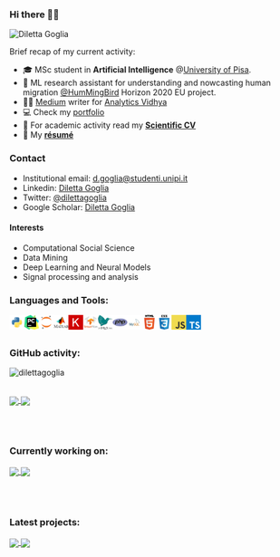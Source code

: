 

### Hi there 👋🏻

<p align="left"> <img src="https://komarev.com/ghpvc/?username=dilettagoglia&label=Profile%20views&color=0e75b6&style=flat" alt="Diletta Goglia" /> </p>

Brief recap of my current activity:
- 🎓 MSc student in <b>Artificial Intelligence</b> @<a href='https://didattica.di.unipi.it/en/master-programme-in-computer-science/curricula-2/curriculum-%c2%93artificial-intelligence%c2%94-2/' target="_blank">University of Pisa</a>.
- 👔 ML research assistant for understanding and nowcasting human migration <a href="https://hummingbird-h2020.eu/" target="_blank">@HumMingBird</a> Horizon 2020 EU project.
- ✍🏻 <a href="https://medium.com/@d.goglia" target="_blank">Medium</a> writer for <a href="https://medium.com/analytics-vidhya" target="_blank">Analytics Vidhya</a>
- 💻 Check my <a href="https://dilettagoglia.netlify.app/" target="_blank">portfolio</a>
- 💼 For academic activity read my <a href="https://dilettagoglia.netlify.app/uploads/cv/scientific-cv-diletta-goglia.pdf" target="_blank"><b>Scientific CV</b></a>
- 📑 My <a href="https://dilettagoglia.netlify.app/uploads/cv/resume-diletta-goglia.pdf" target="_blank"><b>résumé</b></a>

### Contact
- Institutional email: <a href= "mailto:d.goglia@studenti.unipi.it" target="_blank">d.goglia@studenti.unipi.it</a>
- Linkedin: <a href='https://www.linkedin.com/in/dilettagoglia/' target="_blank">Diletta Goglia</a>
- Twitter: <a href='https://twitter.com/dilettagoglia' target="_blank">@dilettagoglia</a>
- Google Scholar: <a href='https://scholar.google.com/citations?user=_81HzBIAAAAJ&hl=en' target="_blank">Diletta Goglia</a>


#### Interests
- Computational Social Science
- Data Mining
- Deep Learning and Neural Models
- Signal processing and analysis

### Languages and Tools: 

<div>
<img width="26px" align="left" src="https://raw.githubusercontent.com/github/explore/80688e429a7d4ef2fca1e82350fe8e3517d3494d/topics/python/python.png">
<img align="left" alt="PyCharm" width="26px" src="https://raw.githubusercontent.com/github/explore/d8574c7bce27faa27fb879bca56dfe351ee66efd/topics/pycharm/pycharm.png" />
<img align="left" alt="JuPyter" width="26px" src="https://raw.githubusercontent.com/github/explore/80688e429a7d4ef2fca1e82350fe8e3517d3494d/topics/jupyter-notebook/jupyter-notebook.png">
<img align="left" alt="" width="26px" src="https://raw.githubusercontent.com/github/explore/80688e429a7d4ef2fca1e82350fe8e3517d3494d/topics/matlab/matlab.png">
<img align="left" alt="Keras" width="26px" src="https://raw.githubusercontent.com/github/explore/cf9a84017e3cdd93aeb635d9b85379ba67d62031/topics/keras/keras.png">
<img align="left" alt="Tensorflow" width="26px" src="https://raw.githubusercontent.com/github/explore/80688e429a7d4ef2fca1e82350fe8e3517d3494d/topics/tensorflow/tensorflow.png">
<img align="left" alt="" width="26px" src="https://raw.githubusercontent.com/github/explore/80688e429a7d4ef2fca1e82350fe8e3517d3494d/topics/latex/latex.png">
<img align="left" alt="" width="26px" src="https://raw.githubusercontent.com/github/explore/ccc16358ac4530c6a69b1b80c7223cd2744dea83/topics/php/php.png">
<img align="left" alt="" width="26px" src="https://raw.githubusercontent.com/github/explore/80688e429a7d4ef2fca1e82350fe8e3517d3494d/topics/mysql/mysql.png">
<img align="left" alt="HTML5" width="26px" src="https://raw.githubusercontent.com/github/explore/80688e429a7d4ef2fca1e82350fe8e3517d3494d/topics/html/html.png" />
<img align="left" alt="CSS3" width="26px" src="https://raw.githubusercontent.com/github/explore/80688e429a7d4ef2fca1e82350fe8e3517d3494d/topics/css/css.png" />
<img align="left" alt="JavaScript" width="26px" src="https://raw.githubusercontent.com/github/explore/80688e429a7d4ef2fca1e82350fe8e3517d3494d/topics/javascript/javascript.png" />
<img align="left" alt="" width="26px" src="https://raw.githubusercontent.com/github/explore/80688e429a7d4ef2fca1e82350fe8e3517d3494d/topics/typescript/typescript.png">

<img align="left" alt="" width="26px" src="">
<img align="left" alt="" width="26px" src="">
</div>

<br/><br/>
### GitHub activity:
<!-- TROPHY -->
<p align="left"> <img src="https://github-profile-trophy.vercel.app/?username=dilettagoglia&theme=gruvbox&no-bg=true" alt="dilettagoglia" /> </p>

<br/>

<!-- STATISTICS -->
<a href="https://github.com/dilettagoglia">
  <img align="center" src="https://github-readme-stats.vercel.app/api?username=dilettagoglia&layout=compact&theme=calm&show_icons=true" />
</a>

<!-- LANGUAGES -->
<a href="https://github.com/dilettagoglia">
  <img align="center" src="https://github-readme-stats.vercel.app/api/top-langs/?username=dilettagoglia&layout=compact&theme=calm&hide=jupyter%20notebook,html,css,xslt,shell" />
</a>


<br/><br/>

### Currently working on:

<a href="https://github.com/dilettagoglia/unconstrained-optimization">
  <img align="center" src="https://github-readme-stats.vercel.app/api/pin/?username=dilettagoglia&repo=unconstrained-optimization&theme=aura_dark" />
</a>
<a href="https://github.com/dilettagoglia/MIMI-dataset">
  <img align="center" src="https://github-readme-stats.vercel.app/api/pin/?username=dilettagoglia&repo=MIMI-dataset&theme=aura_dark" />
</a>

<br/><br/>

### Latest projects:

<a href="https://github.com/dilettagoglia/Signal-Processing">
  <img align="center" src="https://github-readme-stats.vercel.app/api/pin/?username=dilettagoglia&repo=Signal-Processing&theme=nightowl" />
</a>
<a href="https://github.com/dilettagoglia/DataMining">
  <img align="center" src="https://github-readme-stats.vercel.app/api/pin/?username=dilettagoglia&repo=DataMining&theme=nightowl" />
</a>

<!--
**dilettagoglia/dilettagoglia** is a ✨ _special_ ✨ repository because its `README.md` (this file) appears on your GitHub profile.

Here are some ideas to get you started:

- 🔭 I’m currently working on ...
- 🌱 I’m currently learning ...
- 👯 I’m looking to collaborate on ...
- 🤔 I’m looking for help with ...
- 💬 Ask me about ...
- 📫 How to reach me: ...
- 😄 Pronouns: ...
- ⚡ Fun fact: ...
-->
